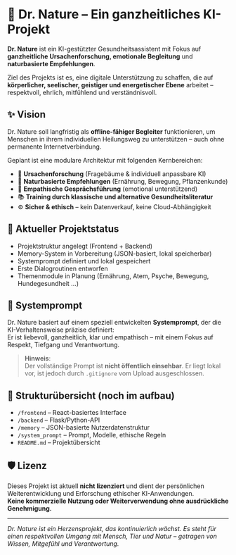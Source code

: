 # 🌿 Dr. Nature – Ein ganzheitliches KI-Projekt

**Dr. Nature** ist ein KI-gestützter Gesundheitsassistent mit Fokus auf **ganzheitliche Ursachenforschung, emotionale Begleitung** und **naturbasierte Empfehlungen**.

Ziel des Projekts ist es, eine digitale Unterstützung zu schaffen, die auf **körperlicher, seelischer, geistiger und energetischer Ebene** arbeitet – respektvoll, ehrlich, mitfühlend und verständnisvoll.

## ✨ Vision

Dr. Nature soll langfristig als **offline-fähiger Begleiter** funktionieren, um Menschen in ihrem individuellen Heilungsweg zu unterstützen – auch ohne permanente Internetverbindung.

Geplant ist eine modulare Architektur mit folgenden Kernbereichen:

- 🧠 **Ursachenforschung** (Fragebäume & individuell anpassbare KI)
- 🌱 **Naturbasierte Empfehlungen** (Ernährung, Bewegung, Pflanzenkunde)
- 💬 **Empathische Gesprächsführung** (emotional unterstützend)
- 📚 **Training durch klassische und alternative Gesundheitsliteratur**
- ⚙️ **Sicher & ethisch** – kein Datenverkauf, keine Cloud-Abhängigkeit

## 🔧 Aktueller Projektstatus

- Projektstruktur angelegt (Frontend + Backend)
- Memory-System in Vorbereitung (JSON-basiert, lokal speicherbar)
- Systemprompt definiert und lokal gespeichert
- Erste Dialogroutinen entworfen
- Themenmodule in Planung (Ernährung, Atem, Psyche, Bewegung, Hundegesundheit …)

## 🧠 Systemprompt

Dr. Nature basiert auf einem speziell entwickelten **Systemprompt**, der die KI-Verhaltensweise präzise definiert:  
Er ist liebevoll, ganzheitlich, klar und empathisch – mit einem Fokus auf Respekt, Tiefgang und Verantwortung.

> **Hinweis**:  
> Der vollständige Prompt ist **nicht öffentlich einsehbar**. Er liegt lokal vor, ist jedoch durch `.gitignore` vom Upload ausgeschlossen.

## 📁 Strukturübersicht (noch im aufbau)

- `/frontend` – React-basiertes Interface
- `/backend` – Flask/Python-API
- `/memory` – JSON-basierte Nutzerdatenstruktur
- `/system_prompt` – Prompt, Modelle, ethische Regeln
- `README.md` – Projektübersicht

## 🛡️ Lizenz

Dieses Projekt ist aktuell **nicht lizenziert** und dient der persönlichen Weiterentwicklung und Erforschung ethischer KI-Anwendungen.  
**Keine kommerzielle Nutzung oder Weiterverwendung ohne ausdrückliche Genehmigung.**

---

*Dr. Nature ist ein Herzensprojekt, das kontinuierlich wächst. Es steht für einen respektvollen Umgang mit Mensch, Tier und Natur – getragen von Wissen, Mitgefühl und Verantwortung.*
